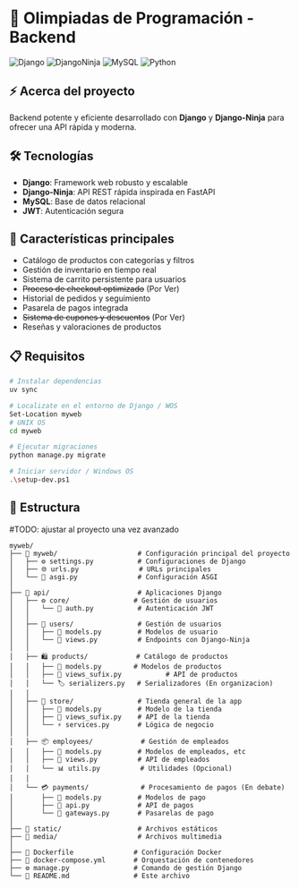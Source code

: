 # 🛒 Olimpiadas de Programación - Backend

![Django](https://img.shields.io/badge/Django-092E20?style=for-the-badge&logo=django&logoColor=white)
![DjangoNinja](https://img.shields.io/badge/Django_Ninja-009688?style=for-the-badge&logo=fastapi&logoColor=white)
![MySQL](https://img.shields.io/badge/MySQL-4479A1?style=for-the-badge&logo=mysql&logoColor=white)
![Python](https://img.shields.io/badge/Python-3776AB?style=for-the-badge&logo=python&logoColor=white)

## ⚡ Acerca del proyecto

Backend potente y eficiente desarrollado con **Django** y **Django-Ninja** para ofrecer una API rápida y moderna.

## 🛠️ Tecnologías

- **Django**: Framework web robusto y escalable
- **Django-Ninja**: API REST rápida inspirada en FastAPI
- **MySQL**: Base de datos relacional
- **JWT**: Autenticación segura

## 🚀 Características principales

- Catálogo de productos con categorías y filtros
- Gestión de inventario en tiempo real
- Sistema de carrito persistente para usuarios
- ~~Proceso de checkout optimizado~~ (Por Ver)
- Historial de pedidos y seguimiento
- Pasarela de pagos integrada
- ~~Sistema de cupones y descuentos~~ (Por Ver)
- Reseñas y valoraciones de productos

## 📋 Requisitos

```bash
# Instalar dependencias
uv sync

# Localizate en el entorno de Django / WOS
Set-Location myweb
# UNIX OS
cd myweb

# Ejecutar migraciones
python manage.py migrate

# Iniciar servidor / Windows OS
.\setup-dev.ps1
```

## 📁 Estructura
#TODO: ajustar al proyecto una vez avanzado
```
myweb/
├── 📂 myweb/                    # Configuración principal del proyecto
│   ├── ⚙️ settings.py           # Configuraciones de Django
│   ├── 🌐 urls.py               # URLs principales
│   └── 🚀 asgi.py               # Configuración ASGI
│
├── 📂 api/                      # Aplicaciones Django
│   ├── ⚙️ core/                # Gestión de usuarios
│   │   └── 🔐 auth.py           # Autenticación JWT
│   │   
│   ├── 👤 users/                # Gestión de usuarios
│   │   ├── 📄 models.py         # Modelos de usuario
│   │   └── 🔗 views.py          # Endpoints con Django-Ninja
│   │
│   ├── 🛍️ products/            # Catálogo de productos
│   │   ├── 📄 models.py        # Modelos de productos
│   │   ├── 🔗 views_sufix.py           # API de productos
│   │   └── 🏷️ serializers.py   # Serializadores (En organizacion)
│   │
│   ├── 🛒 store/                # Tienda general de la app
│   │   ├── 📄 models.py         # Modelo de la tienda
│   │   ├── 🔗 views_sufix.py    # API de la tienda
│   │   └── ⚡ services.py       # Lógica de negocio
│   │
│   ├── 📦 employees/            # Gestión de empleados
│   │   ├── 📄 models.py         # Modelos de empleados, etc
│   │   ├── 🔗 views.py          # API de empleados
│   │   └── 📊 utils.py          # Utilidades (Opcional)
│   │
│   └── 💳 payments/             # Procesamiento de pagos (En debate)
│       ├── 📄 models.py         # Modelos de pago
│       ├── 🔗 api.py            # API de pagos
│       └── 🏦 gateways.py       # Pasarelas de pago
│
├── 📂 static/                   # Archivos estáticos
├── 📂 media/                    # Archivos multimedia
│
├── 🐳 Dockerfile               # Configuración Docker
├── 🔧 docker-compose.yml       # Orquestación de contenedores
├── ⚙️ manage.py                # Comando de gestión Django
└── 📖 README.md                # Este archivo
```
